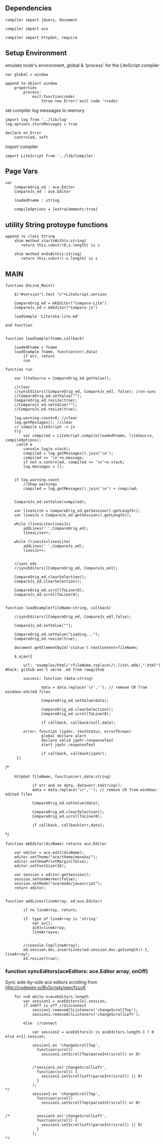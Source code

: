 Dependencies
-------------

    compiler import jQuery, Document

    compiler import ace

    compiler import httpGet, require
  
Setup Environment
-----------------

emulate node's environment, global & 'process'
for the LiteScript compiler

    var global = window

    append to object window
        properties 
            process:
                exit:function(code)
                    throw new Error('exit code '+code)

set compiler log messages to memory

    import log from '../lib/log'
    log.options.storeMessages = true

    declare on Error
        controled, soft
    
import compiler

    import LiteScript from '../lib/Compiler'


Page Vars
---------

    var 
        CompareOrig_ed : ace.Editor
        CompareJs_ed : ace.Editor

        loadedFname : string

        compileOptions = {extraComments:true}

utility String protoype functions
----------

    append to class String 
        shim method startsWith(s:string)
	       return this.substr(0,s.length) is s
     
        shim method endsWith(s:string)
	       return this.substr(-s.length) is s
     
MAIN
-----------

    function OnLine_Main()

        $("#version").text "v"+LiteScript.version

        CompareOrig_ed = mkEditor("Compare-Lite")
        CompareJs_ed = mkEditor("Compare-js")
        
        loadSample 'Literate.lite.md'

    end function


    function loadSample(fname,callback) 

        loadedFname = fname
        loadExample fname, function(err,data)
            if err, return
            run

    function run

        var liteSource = CompareOrig_ed.getValue();

        //clear
        //syncEditors([CompareOrig_ed, CompareJs_ed], false); //un-sync
        //CompareOrig_ed.setValue("");
        CompareOrig_ed.resize(true);
        //CompareJs_ed.setValue("");
        //CompareJs_ed.resize(true);

        log.warning.count=0; //clear
        log.getMessages(); //clear
        // compile LiteScript -> js
        try
            var compiled = LiteScript.compile(loadedFname, liteSource, compileOptions);
         catch e
            console.log(e.stack);
            compiled = log.getMessages().join('\n');
            compiled += '\n'+e.message;
            if not e.controled, compiled += '\n'+e.stack;
            log.messages = [];
        

        if log.warning.count
            //Show warnings
            compiled = log.getMessages().join('\n') + compiled;
        

        CompareJs_ed.setValue(compiled);

        var linesLite = CompareOrig_ed.getSession().getLength();
        var linesJs = CompareJs_ed.getSession().getLength();

        while (linesLite<linesJs) 
            addLines(' ',CompareOrig_ed);
            linesLite++;
        
        while (linesJs<linesLite) 
            addLines(' ',CompareJs_ed);
            linesJs++;
        

        //sync eds
        //syncEditors([CompareOrig_ed, CompareJs_ed]);

        CompareOrig_ed.clearSelection();
        CompareJs_ed.clearSelection();

        CompareOrig_ed.scrollToLine(0);
        CompareJs_ed.scrollToLine(0);


    function loadExample(fileName:string, callback) 

        //syncEditors([CompareOrig_ed, CompareJs_ed],false);

        CompareJs_ed.setValue("");

        CompareOrig_ed.setValue("Loading...");
        CompareOrig_ed.resize(true);

        document.getElementById('status').textContent=fileName;
        
        $.ajax({

            url: 'examples/html/'+fileName.replace(/\.lite\.md$/,".html") #hack: github won't serve .md from rawgithub

            success: function (data:string)

                    data = data.replace('\r',''); // remove CR from windows-edited files

                    CompareOrig_ed.setValue(data);

                    CompareOrig_ed.clearSelection();
                    CompareOrig_ed.scrollToLine(0);

                    if callback, callback(null,data);

            error: function (jqxhr, textStatus, errorThrown)
                    global declare alert
                    declare valid jqxhr.responseText
                    alert jqxhr.responseText

                    if callback, callback(jqxhr);
         })
/*

        httpGet fileName, function(err,data:string)

                if err and no data, data=err.toString();
                data = data.replace('\r',''); // remove CR from windows-edited files

                CompareOrig_ed.setValue(data);

                CompareOrig_ed.clearSelection();
                CompareOrig_ed.scrollToLine(0);

                if callback, callback(err,data);
*/

    function mkEditor(divName) returns ace.Editor

        var editor = ace.edit(divName);
        editor.setTheme("ace/theme/monokai");
        editor.setShowPrintMargin(false);
        editor.setFontSize(16);

        var session = editor.getSession();
        session.setUseWorker(false);
        session.setMode("ace/mode/javascript");
        return editor;


    function addLines(lineArray, ed:ace.Editor)

            if no lineArray, return;

            if  type of lineArray is 'string' 
                var a=[];
                a[0]=lineArray;
                lineArray=a;


            //console.log(lineArray);
            ed.session.doc.insertLines(ed.session.doc.getLength()-1, lineArray);
            ed.resize(true);


### function syncEditors(aceEditors: ace.Editor array, onOff)

Sync side-by-side ace editors scrolling
from http://codepen.io/ByScripts/pen/fzucK

        for n=0 while n<aceEditors.length
            var session1 = aceEditors[n].session;
            if onOff is off //disconnect
                session1.removeAllListeners('changeScrollTop');
                session1.removeAllListeners('changeScrollLeft');
            
            else  //connect

                var session2 = aceEditors[n is aceEditors.length-1 ? 0 else n+1].session;

                session1.on 'changeScrollTop',
                  function(scroll) 
                    session2.setScrollTop(parseInt(scroll) or 0)
                  
                
                /*session1.on('changeScrollLeft',
                  function(scroll) {
                    session2.setScrollLeft(parseInt(scroll) || 0)
                  }
                );
    */
                session2.on 'changeScrollTop',
                  function(scroll) 
                    session1.setScrollTop(parseInt(scroll) or 0)
                  
                
    /*            session2.on('changeScrollLeft',
                  function(scroll) {
                    session1.setScrollLeft(parseInt(scroll) || 0)
                  }
                );
    */


